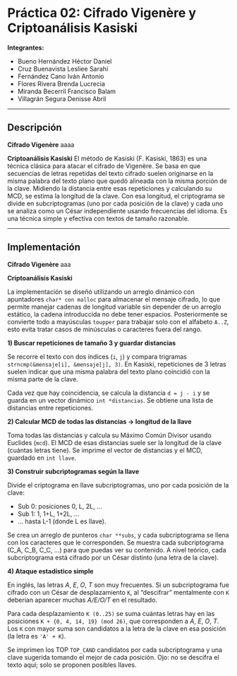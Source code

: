 # Práctica 02: Cifrado Vigenère y Criptoanálisis Kasiski

**Integrantes:**  
- Bueno Hernández Héctor Daniel  
- Cruz Buenavista Lesliee Sarahí  
- Fernández Cano Iván Antonio  
- Flores Rivera Brenda Lucrecia  
- Miranda Becerril Francisco Balam  
- Villagrán Segura Denisse Abril  

---

## Descripción

**Cifrado Vigenère**
aaaa

**Criptoanálisis Kasiski**
El método de Kasiski (F. Kasiski, 1863) es una técnica clásica para atacar el cifrado de Vigenère. Se basa en que secuencias 
de letras repetidas del texto cifrado suelen originarse en la misma palabra del texto plano que quedó alineada con la misma 
porción de la clave. Midiendo la distancia entre esas repeticiones y calculando su MCD, se estima la longitud de la clave. 
Con esa longitud, el criptograma se divide en subcriptogramas (uno por cada posición de la clave) y cada uno se analiza como 
un César independiente usando frecuencias del idioma. Es una técnica simple y efectiva con textos de tamaño razonable.

---

## Implementación

**Cifrado Vigenère**
aaa

**Criptoanálisis Kasiski**

La implementación se diseñó utilizando un arreglo dinámico con apuntadores `char* con malloc` para almacenar el mensaje
cifrado, lo que permite manejar cadenas de longitud variable sin depender de un arreglo estático, la cadena introduccida no 
debe tener espacios. Posteriormente se convierte todo a mayúsculas `toupper` para trabajar solo con el alfabeto `A..Z`, esto 
evita tratar casos de minúsculas o caracteres fuera del rango.

**1) Buscar repeticiones de tamaño 3 y guardar distancias**

Se recorre el texto con dos índices (`i`, `j`) y compara trigramas `strncmp(&mensaje[i], &mensaje[j], 3)`. En Kasiski, 
repeticiones de 3 letras suelen indicar que una misma palabra del texto plano coincidió con la misma parte de la clave.

Cada vez que hay coincidencia, se calcula la distancia `d = j - i` y se guarda en un vector dinámico 
`int *distancias`. Se obtiene una lista de distancias entre repeticiones.

**2) Calcular MCD de todas las distancias → longitud de la llave**

Toma todas las distancias y calcula su Máximo Común Divisor usando Euclides (`mcd`). El MCD de esas distancias suele ser la 
longitud de la clave (cuántas letras tiene). Se imprime el vector de distancias y el MCD, guardado en `int llave`.

**3) Construir subcriptogramas según la llave**

Divide el criptograma en llave subcriptogramas, uno por cada posición de la clave:
- Sub 0: posiciones 0, L, 2L, ...
- Sub 1: 1, 1+L, 1+2L, ...
- … hasta L-1 (donde L es llave).

Se crea un arreglo de punteros `char **subs`, y cada subcriptograma se llena con los caracteres que le corresponden. Se
muestra cada subcriptograma (C_A, C_B, C_C, …) para que puedas ver su contenido. A nivel teórico, cada subcriptograma está 
cifrado por un César distinto (una letra de la clave).

**4) Ataque estadístico simple**

En inglés, las letras _A_, _E_, _O_, _T_ son muy frecuentes. Si un subcriptograma fue cifrado con un César de desplazamiento `K`, 
al “descifrar” mentalmente con `K` deberían aparecer muchas _A/E/O/T_ en el resultado.

Para cada desplazamiento `K (0..25)` se suma cuántas letras hay en las posiciones `K + {0, 4, 14, 19} (mod 26)`, que corresponden 
a _A_, _E_, _O_, _T_. Los `K` con mayor suma son candidatos a la letra de la clave en esa posición (la letra es `'A' + K`).

Se imprimen los TOP `TOP_CAND` candidatos por cada subcriptograma y una clave sugerida tomando el mejor de cada posición.
Ojo: no se descifra el texto aquí; solo se proponen posibles llaves.





